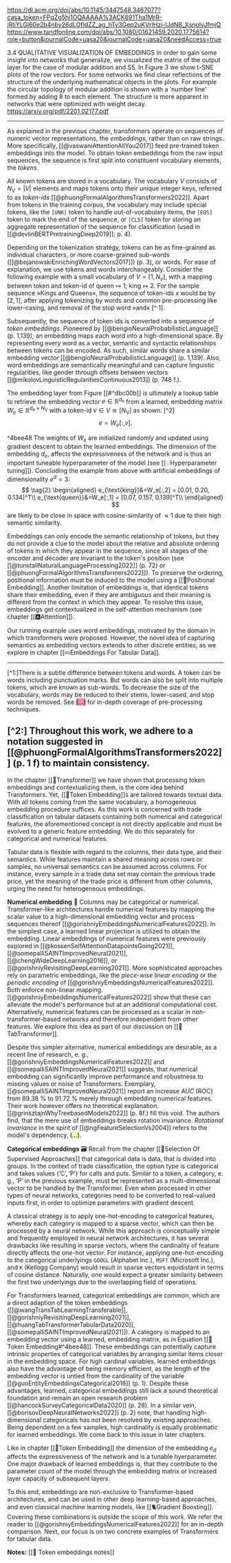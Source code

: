 https://dl.acm.org/doi/abs/10.1145/3447548.3467077?casa_token=FPqZg5hi1OQAAAAA%3ACK691Tha1MrR-jRIiYLGl60e2b4nby26dLOfIdZZ_ag_hTy3Gep2uKVrIHzi-lJdN8_XsnolvJfmjQ
https://www.tandfonline.com/doi/abs/10.1080/01621459.2020.1775614?role=button&journalCode=uasa20&journalCode=uasa20&needAccess=true

3.4 QUALITATIVE VISUALIZATION OF EMBEDDINGS In order to gain some insight into networks that generalize, we visualized the matrix of the output layer for the case of modular addition and S5. In Figure 3 we show t-SNE plots of the row vectors. For some networks we find clear reflections of the structure of the underlying mathematical objects in the plots. For example the circular topology of modular addition is shown with a ‘number line’ formed by adding 8 to each element. The structure is more apparent in networks that were optimized with weight decay. https://arxiv.org/pdf/2201.02177.pdf


---


As explained in the previous chapter, transformers operate on sequences of numeric vector representations, the *embeddings*, rather than on raw strings. More specifically, [[@vaswaniAttentionAllYou2017]] feed pre-trained token embeddings into the model. To obtain token embeddings from the raw input sequences, the sequence is first split into constituent vocabulary elements, the *tokens*. 

All known tokens are stored in a vocabulary. The vocabulary $V$ consists of $N_{V}=|V|$ elements and maps tokens onto their unique integer keys, referred to as *token-ids* [[@phuongFormalAlgorithmsTransformers2022]]. Apart from tokens in the training corpus, the vocabulary may include special tokens, like the $\texttt{[UNK]}$ token to handle out-of-vocabulary items, the $\texttt{[EOS]}$ token to mark the end of the sequence, or $\texttt{[CLS]}$ token for storing an aggregate representation of the sequence for classification (used in [[@devlinBERTPretrainingDeep2019]]; p. 4). 

Depending on the tokenization strategy, tokens can be as fine-grained as individual characters, or more coarse-grained sub-words ([[@bojanowskiEnrichingWordVectors2017]]) (p. 3), or words. For ease of explanation, we use tokens and words interchangeably.
Consider the following example with a small vocabulary of $V=[1,N_v]$, with a mapping between token and token-id of $\text{queen}\mapsto 1$; $\text{king}\mapsto 2$. For the sample sequence »Kings and Queens«, the sequence of token-ids $x$ would be by $[2, 1]$, after applying tokenizing by words and common pre-processing like lower-casing, and removal of the stop word »and« [^ 1].

Subsequently, the sequence of token ids is converted into a sequence of *token embeddings*. Pioneered by [[@bengioNeuralProbabilisticLanguage]] (p. 1,139), an embedding maps each word into a high-dimensional space. By representing every word as a vector, semantic and syntactic relationships between tokens can be encoded. As such, similar words share a similar embedding vector [[@bengioNeuralProbabilisticLanguage]] (p. 1,139). Also, word embeddings are semantically meaningful and can capture linguistic regularities, like gender through offsets between vectors [[@mikolovLinguisticRegularitiesContinuous2013]]  (p. 748 f.). 

The embedding layer from Figure [[#^dbc00b]] is ultimately a lookup table to retrieve the embedding vector $e \in \mathbb{R}^{d_{\mathrm{e}}}$  from a learned, embedding matrix $W_e \in \mathbb{R}^{d_{\mathrm{e}} \times N_{\mathrm{V}}}$ with a token-id $v \in V \cong\left[N_{\mathrm{V}}\right]$ as shown: [^2]
$$
\tag{1}
e=W_e[:, v].
$$

^4bee48
The weights of $W_e$ are initialized randomly and updated using gradient descent to obtain the learned embeddings. The dimension of the embedding $d_e$, affects the expressiveness of the network and is thus an important tuneable hyperparameter of the model (see [[💡Hyperparameter tuning]]). Concluding the example from above with artificial embeddings of dimensionality $e^d=3$:
$$
\tag{2}
\begin{aligned}
e_{\text{king}}&=W_e[:,2] = [0.01, 0.20, 0.134]^T\\
e_{\text{queen}}&=W_e[:,1] = [0.07, 0.157, 0.139]^T\\
\end{aligned}
$$
are likely to be close in space with cosine-similarity of $\approx 1$ due to their high semantic similarity. 

Embeddings can only encode the semantic relationship of tokens, but they do not provide a clue to the model about the relative and absolute ordering of tokens in which they appear in the sequence, since all stages of the encoder and decoder are invariant to the token's position (see [[@tunstallNaturalLanguageProcessing2022]] (p. 72) or [[@phuongFormalAlgorithmsTransformers2022]]). To preserve the ordering, positional information must be induced to the model using a [[🧵Positional Embedding]]. Another limitation of embeddings is, that identical tokens share their embedding, even if they are ambiguous and their meaning is different from the context in which they appear. To resolve this issue, embeddings get contextualized in the self-attention mechanism (see chapter [[🅰️Attention]]).

Our running example uses word embeddings, motivated by the domain in which transformers were proposed. However, the novel idea of capturing semantics as embedding vectors extends to other discrete entities, as we explore in chapter [[💤Embeddings For Tabular Data]].

---

[^1:]There is a subtle difference between tokens and words. A token can be words including punctuation marks. But words can also be split into multiple tokens, which are known as sub-words. To decrease the size of the vocabulary, words may be reduced to their stems, lower-cased, and stop words be removed. See <mark style="background: #FF5582A6;">(...)</mark> for in-depth coverage of pre-processing techniques.

[^2:] Throughout this work, we adhere to a notation suggested in [[@phuongFormalAlgorithmsTransformers2022]] (p. 1 f) to maintain consistency.
------
In the chapter [[🤖Transformer]] we have shown that processing token embeddings and contextualizing them, is the core idea behind Transformers. Yet, [[🛌Token Embedding]]s  are tailored towards textual data. With all tokens coming from the same vocabulary, a homogeneous embedding procedure suffices. As this work is concerned with trade classification on tabular datasets containing both numerical and categorical features, the aforementioned concept is not directly applicable and must be evolved to a generic feature embedding. We do this separately for categorical and numerical features.

Tabular data is flexible with regard to the columns, their data type, and their semantics. While features maintain a shared meaning across rows or samples, no universal semantics can be assumed across columns. For instance, every sample in a trade data set may contain the previous trade price, yet the meaning of the trade price is different from other columns, urging the need for heterogeneous embeddings. 

**Numerical embedding** 🔢
Columns may be categorical or numerical. Transformer-like architectures handle numerical features by mapping the scalar value to a high-dimensional embedding vector and process sequences thereof [[@gorishniyEmbeddingsNumericalFeatures2022]]. In the simplest case, a learned linear projection is utilized to obtain the embedding. Linear embeddings of numerical features were previously explored in [[@kossenSelfAttentionDatapointsGoing2021]], [[@somepalliSAINTImprovedNeural2021]], [[@chengWideDeepLearning2016]], or [[@gorishniyRevisitingDeepLearning2021]]. More sophisticated approaches rely on parametric embeddings, like the *piece-wise linear encoding* or the *periodic encoding* of [[@gorishniyEmbeddingsNumericalFeatures2022]]. Both enforce non-linear mapping. [[@gorishniyEmbeddingsNumericalFeatures2022]] show that these can alleviate the model's performance but at an additional computational cost. Alternatively, numerical features can be processed as a scalar in non-transformer-based networks and therefore independent from other features. We explore this idea as part of our discussion on [[🤖TabTransformer]]. 

Despite this simpler alternative, numerical embeddings are desirable, as a recent line of research, e. g.,  [[@gorishniyEmbeddingsNumericalFeatures2022]] and [[@somepalliSAINTImprovedNeural2021]] suggests, that numerical embedding can significantly improve performance and robustness to missing values or noise of Transformers. Exemplary, [[@somepalliSAINTImprovedNeural2021]] report an increase *AUC* (ROC) from 89.38 % to 91.72 % merely through embedding numerical features. Their work however offers no theoretical explanation. [[@grinsztajnWhyTreebasedModels2022]] (p. 8f.) fill this void. The authors find, that the mere use of embeddings breaks rotation invariance. *Rotational invariance* in the spirit of [[@ngFeatureSelectionVs2004]] refers to the model's dependency,  <mark style="background: #FFF3A3A6;">(...)</mark>.

**Categorical embeddings** 🗃️
Recall from the chapter [[🍪Selection Of Supervised Approaches]] that categorical data is data, that is divided into groups. In the context of trade classification, the option type is categorical and takes values $\{\text{'C'},\text{'P'}\}$ for calls and puts. Similar to a token, a category, e. g., $\text{'P'}$ in the previous example, must be represented as a multi-dimensional vector to be handled by the Transformer. Even when processed in other types of neural networks, categories need to be converted to real-valued inputs first, in order to optimize parameters with gradient descent.

A classical strategy is to apply one-hot-encoding to categorical features, whereby each category is mapped to a sparse vector, which can then be processed by a neural network. While this approach is conceptually simple and frequently employed in neural network architectures, it has several drawbacks like resulting in sparse vectors, where the cardinality of feature directly affects the one-hot vector. For instance, applying one-hot-encoding to the categorical underlyings $\texttt{GOOGL}$ (Alphabet Inc.), $\texttt{MSFT}$ (Microsoft Inc.), and $\texttt{K}$ (Kellogg Company) would result in sparse vectors equidistant in terms of cosine distance. Naturally, one would expect a greater similarity between the first two underlyings due to the overlapping field of operations. 

For Transformers learned, categorical embeddings are common, which are a direct adaption of the token embeddings ([[@wangTransTabLearningTransferable]], [[@gorishniyRevisitingDeepLearning2021]], [[@huangTabTransformerTabularData2020]], [[@somepalliSAINTImprovedNeural2021]]). A category is mapped to an embedding vector using a learned, embedding matrix, as in Equation [[🛌Token Embedding#^4bee48]]. These embeddings can potentially capture intrinsic properties of categorical variables by arranging similar items closer in the embedding space. For high cardinal variables, learned embeddings also have the advantage of being memory efficient, as the length of the embedding vector is untied from the cardinality of the variable [[@guoEntityEmbeddingsCategorical2016]] (p. 1). Despite these advantages, learned, categorical embeddings still lack a sound theoretical foundation and remain an open research problem [[@hancockSurveyCategoricalData2020]] (p. 28). In a similar vein, [[@borisovDeepNeuralNetworks2022]] (p. 2) note, that handling high-dimensional categoricals has not been resolved by existing approaches. Being dependent on a few samples, high cardinality is equally problematic for learned embeddings. We come back to this issue in later chapters.

Like in chapter [[🛌Token Embedding]] the dimension of the embedding $e_{d}$ affects the expressiveness of the network and is a tunable hyerparameter. One major drawback of learned embeddings is, that they contribute to the parameter count of the model through the embedding matrix or increased layer capacity of subsequent layers. 

To this end, embeddings are non-exclusive to Transformer-based architectures, and can be used in other deep learning-based approaches, and even classical machine learning models, like [[🐈Gradient Boosting]]. Covering these combinations is outside the scope of this work. We refer the reader to [[@gorishniyEmbeddingsNumericalFeatures2022]] for an in-depth comparison. Next, our focus is on two concrete examples of Transformers for tabular data.


**Notes:**
[[🛌 Token embeddings notes]]